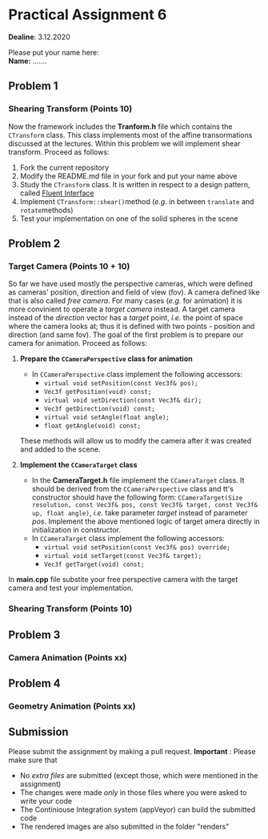 # Practical Assignment 6
**Dealine**: 3.12.2020

Please put your name here:  
**Name:** .......

## Problem 1
### Shearing Transform (Points 10)
Now the framework includes the **Tranform.h** file which contains the ```CTransform``` class. This class implements most of the affine transormations discussed at the lectures. Within this problem we will implement shear transform. Proceed as follows:
1. Fork the current repository
2. Modify the README.md file in your fork and put your name above
3. Study the ```CTransform``` class. It is written in respect to a design pattern, called [Fluent Interface](https://en.wikipedia.org/wiki/Fluent_interface)
4. Implement ```CTransform::shear()```method (_e.g._ in between ```translate``` and ```rotate```methods)
5. Test your implementation on one of the solid spheres in the scene

## Problem 2
### Target Camera (Points 10 + 10)
So far we have used mostly the perspective cameras, which were defined as cameras' position, direction and field of view (fov). A camera defined like that is also called _free camera_. For many cases (_e.g._ for animation) it is more convinient to operate a _target camera_ instead. A target camera instead of the _direction_ vector has a _target_ point, _i.e._ the point of space where the camera looks at; thus it is defined with two points - position and direction (and same fov). The goal of the first problem is to prepare our camera for animation. Proceed as follows:
1. **Prepare the ```CCameraPerspective``` class for animation**
    * In ```CCameraPerspective``` class implement the following accessors: 
        * ```virtual void setPosition(const Vec3f& pos);```
        * ```Vec3f getPosition(void) const;```
        * ```virtual void setDirection(const Vec3f& dir);```
        * ```Vec3f getDirection(void) const;```
        * ```virtual void setAngle(float angle);```
        * ```float getAngle(void) const;```
   
   These methods will allow us to modify the camera after it was created and added to the scene.
2. **Implement the ```CCameraTarget``` class**
    * In the **CameraTarget.h** file implement the ```CCameraTarget``` class. It should be derived from the ```CCameraPerspective``` class and tt's constructor should have the following form: ```CCameraTarget(Size resolution, const Vec3f& pos, const Vec3f& target, const Vec3f& up, float angle)```, _i.e._ take parameter _target_ instead of parameter _pos_. Implement the above mentioned logic of target amera directly in initialization in constructor.
    * In ```CCameraTarget``` class implement the following accessors: 
        * ```virtual void setPosition(const Vec3f& pos) override;```
        * ```virtual void setTarget(const Vec3f& target);```
        * ```Vec3f getTarget(void) const;```
        
In **main.cpp** file substite your free perspective camera with the target camera and test your implementation.


### Shearing Transform (Points 10)

## Problem 3
### Camera Animation (Points xx)

## Problem 4
### Geometry Animation (Points xx)


## Submission
Please submit the assignment by making a pull request.
**Important** : Please make sure that
- No _extra files_ are submitted (except those, which were mentioned in the assignment)
- The changes were made _only_ in those files where you were asked to write your code
- The Continiouse Integration system (appVeyor) can build the submitted code
- The rendered images are also submitted in the folder "renders" 

